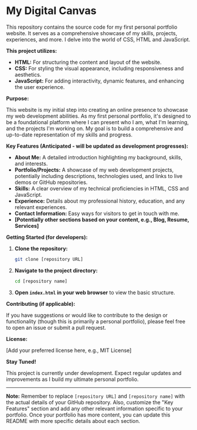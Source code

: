 # My Digital Canvas

This repository contains the source code for my first personal portfolio website. It serves as a comprehensive showcase of my skills, projects, experiences, and more.
I delve into the world of CSS, HTML and JavaScript.

**This project utilizes:**

* **HTML:** For structuring the content and layout of the website.
* **CSS:** For styling the visual appearance, including responsiveness and aesthetics.
* **JavaScript:** For adding interactivity, dynamic features, and enhancing the user experience.

**Purpose:**

This website is my initial step into creating an online presence to showcase my web development abilities. As my first personal portfolio, it's designed to be a foundational platform where I can present who I am, what I'm learning, and the projects I'm working on. My goal is to build a comprehensive and up-to-date representation of my skills and progress.

**Key Features (Anticipated - will be updated as development progresses):**

* **About Me:** A detailed introduction highlighting my background, skills, and interests.
* **Portfolio/Projects:** A showcase of my web development projects, potentially including descriptions, technologies used, and links to live demos or GitHub repositories.
* **Skills:** A clear overview of my technical proficiencies in HTML, CSS and JavaScript.
* **Experience:** Details about my professional history, education, and any relevant experiences.
* **Contact Information:** Easy ways for visitors to get in touch with me.
* **[Potentially other sections based on your content, e.g., Blog, Resume, Services]**

**Getting Started (for developers):**

1.  **Clone the repository:**
    ```bash
    git clone [repository URL]
    ```
2.  **Navigate to the project directory:**
    ```bash
    cd [repository name]
    ```
3.  **Open `index.html` in your web browser** to view the basic structure.

**Contributing (if applicable):**

If you have suggestions or would like to contribute to the design or functionality (though this is primarily a personal portfolio), please feel free to open an issue or submit a pull request.

**License:**

[Add your preferred license here, e.g., MIT License]

**Stay Tuned!**

This project is currently under development. Expect regular updates and improvements as I build my ultimate personal portfolio.

---

**Note:** Remember to replace `[repository URL]` and `[repository name]` with the actual details of your GitHub repository. Also, customize the "Key Features" section and add any other relevant information specific to your portfolio. Once your portfolio has more content, you can update this README with more specific details about each section.
